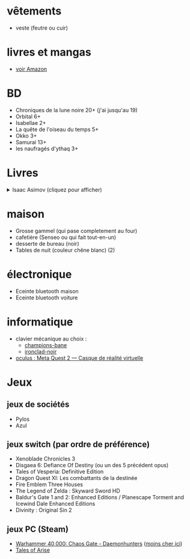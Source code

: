 
# vêtements 
- veste (feutre ou cuir)

# livres et mangas
- [voir Amazon](https://www.amazon.fr/hz/wishlist/ls/N2LON7I7DD9B?ref_=wl_share)

# BD
- Chroniques de la lune noire 20+ (j'ai jusqu'au 19)
- Orbital 6+
- Isabellae 2+
- La quête de l'oiseau du temps 5+
- Okko 3+
- Samurai 13+
- les naufragés d'ythaq 3+

# Livres
<details>
<summary>Isaac Asimov (cliquez pour afficher)</summary>

## (a prendre dans l'ordre ci-desous)
### Cycle de Fondation
- Fondation
- Fondation et Empire
- Seconde Fondation
- Fondation foudroyée (Optionnel)
- Terre et Fondation (Optionnel)
- Prélude à Fondation (Optionnel)
- L'Aube de Fondation (Optionnel)
### Cycle des robots
- Les Robots (Optionnel)
- Les Cavernes d'acier
- Face aux feux du soleil
- Les Robots de l'aube
- Les Robots et l'Empire
### Cycle de l'Empire
- Tyrann
- Les Courants de l'espace
- Cailloux dans le ciel
</details>

# maison
- Grosse gammel (qui pase completement au four)
- cafetière (Senseo ou qui fait tout-en-un)
- desserte de bureau (noir)
- Tables de nuit (couleur chêne blanc) (2)

# électronique
- Eceinte bluetooth maison
- Eceinte bluetooth voiture

# informatique
- clavier mécanique au choix :
    - [champions-bane](https://designedby.gg/product/champions-bane/)
	- [ironclad-noir](https://designedby.gg/product/ironclad-noir/)
- [oculus : Meta Quest 2 — Casque de réalité virtuelle](https://amzn.eu/d/bOWv0qW)

# Jeux
## jeux de sociétés
- Pylos
- Azul

## jeux switch (par ordre de préférence)
- Xenoblade Chronicles 3
- Disgaea 6: Defiance Of Destiny (ou un des 5 précédent opus)
- Tales of Vesperia: Definitive Edition
- Dragon Quest XI: Les combattants de la destinée
- Fire Emblem Three Houses
- The Legend of Zelda : Skyward Sword HD
- Baldur's Gate 1 and 2: Enhanced Editions / Planescape Torment and Icewind Dale Enhanced Editions
- Divinity : Original Sin 2

## jeux PC (Steam)
- [Warhammer 40,000: Chaos Gate - Daemonhunters](https://store.steampowered.com/app/1611910/Warhammer_40000_Chaos_Gate__Daemonhunters/) ([moins cher ici](https://www.instant-gaming.com/fr/8972-acheter-warhammer-40-000-chaos-gate-daemonhunters-pc-jeu-steam-europe/?utm_medium=email&utm_source=newsletter&utm_campaign=Warhammer%2040000%20Chaos%20Gate%20Daemonhunters))
- [Tales of Arise](https://store.steampowered.com/app/740130/Tales_of_Arise/)
	

